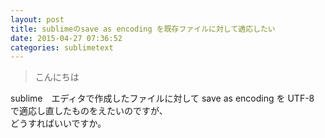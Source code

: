 ```yaml
---
layout: post
title: sublimeのsave as encoding を既存ファイルに対して適応したい
date: 2015-04-27 07:36:52
categories: sublimetext
---
```

<blockquote>
  <p>こんにちは</p>
</blockquote>

<p>sublime　エディタで作成したファイルに対して save as encoding を UTF-8 で適応し直したものをえたいのですが、<br>
どうすればいいですか。</p>
